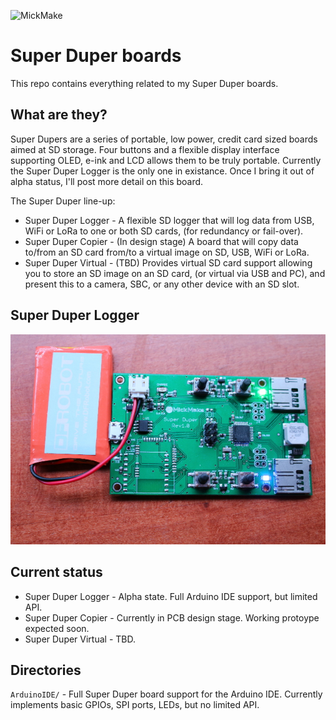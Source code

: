 
![MickMake](https://www.mickmake.com/banner.png)


# Super Duper boards
This repo contains everything related to my Super Duper boards.


## What are they?
Super Dupers are a series of portable, low power, credit card sized boards aimed at SD storage. Four buttons and a flexible display interface supporting OLED, e-ink and LCD allows them to be truly portable.
Currently the Super Duper Logger is the only one in existance. Once I bring it out of alpha status, I'll post more detail on this board.

The Super Duper line-up:
- Super Duper Logger - A flexible SD logger that will log data from USB, WiFi or LoRa to one or both SD cards, (for redundancy or fail-over).
- Super Duper Copier - (In design stage) A board that will copy data to/from an SD card from/to a virtual image on SD, USB, WiFi or LoRa.
- Super Duper Virtual - (TBD) Provides virtual SD card support allowing you to store an SD image on an SD card, (or virtual via USB and PC), and present this to a camera, SBC, or any other device with an SD slot.

## Super Duper Logger
![MickMake](https://github.com/MickMake/SuperDuper/raw/master/SuperDuperLogger2.jpg)


## Current status
- Super Duper Logger - Alpha state. Full Arduino IDE support, but limited API.
- Super Duper Copier - Currently in PCB design stage. Working protoype expected soon.
- Super Duper Virtual - TBD.


## Directories
`ArduinoIDE/` - Full Super Duper board support for the Arduino IDE. Currently implements basic GPIOs, SPI ports, LEDs, but no limited API.

